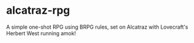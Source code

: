# alcatraz-rpg
A simple one-shot RPG using BRPG rules, set on Alcatraz with Lovecraft's Herbert West running amok!
